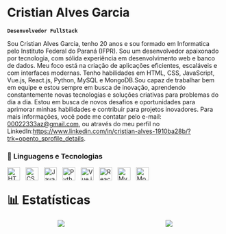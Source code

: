 # Cristian Alves Garcia

**`Desenvolvedor FullStack`**

Sou Cristian Alves Garcia, tenho 20 anos e sou formado em Informatica pelo Instituto Federal do Paraná (IFPR). Sou um desenvolvedor apaixonado por tecnologia, com sólida experiência em desenvolvimento web e banco de dados. Meu foco está na criação de aplicações eficientes, escaláveis e com interfaces modernas. Tenho habilidades em HTML, CSS, JavaScript, Vue.js, React.js, Python, MySQL e MongoDB.Sou capaz de trabalhar bem em equipe e estou sempre em busca de inovação, aprendendo constantemente novas tecnologias e soluções criativas para problemas do dia a dia. Estou em busca de novos desafios e oportunidades para aprimorar minhas habilidades e contribuir para projetos inovadores. Para mais informações, você pode me contatar pelo e-mail: 00022333az@gmail.com, ou através do meu perfil no LinkedIn:https://www.linkedin.com/in/cristian-alves-1910ba28b/?trk=opento_sprofile_details.


### 🤖 Linguagens e Tecnologias

<img align="left" alt="HTML" title="HTML" width="30px" style="padding-right: 10px;" src= "https://cdn.jsdelivr.net/gh/devicons/devicon@latest/icons/html5/html5-original.svg" />

<img align="left" alt="CSS" title="CSS" width="30px" style="padding-right: 10px;" src="https://cdn.jsdelivr.net/gh/devicons/devicon@latest/icons/css3/css3-original.svg" />

<img align="left" alt="JavaScript" title="JavaScript" width="30px" style="padding-right: 10px;" src="https://cdn.jsdelivr.net/gh/devicons/devicon@latest/icons/javascript/javascript-original.svg" />

<img align="left" alt="Python" title="Python" width="30px" style="padding-right: 10px;" src="https://cdn.jsdelivr.net/gh/devicons/devicon@latest/icons/python/python-original.svg" />

<img align="left" alt="Vue.js" title="Vue.js" width="30px" style="padding-right: 10px;" src="https://cdn.jsdelivr.net/gh/devicons/devicon@latest/icons/vuejs/vuejs-original.svg" />

<img align="left" alt="React.js" title="React.js" width="30px" style="padding-right: 10px;" src="https://cdn.jsdelivr.net/gh/devicons/devicon@latest/icons/react/react-original.svg" />

<img align="left" alt="MySQL" title="MySQL" width="30px" style="padding-right: 10px;" src="https://cdn.jsdelivr.net/gh/devicons/devicon@latest/icons/mysql/mysql-original.svg" />

<img align="left" alt="MongoDB" title="MongoDB" width="30px" style="padding-right: 10px;" src="https://cdn.jsdelivr.net/gh/devicons/devicon@latest/icons/mongodb/mongodb-original.svg" />

 <br>
 
# 📊 Estatísticas

<div style="display: flex; justify-content: space-around;">
  <img src="https://github-readme-stats.vercel.app/api?username=Cristian-Alves-Garcia&show_icons=true&count_private=true&hide=prs&hide_title=true&theme=radical" />
  <img src="https://github-readme-stats.vercel.app/api/top-langs/?username=Cristian-Alves-Garcia&layout=compact&theme=radical" />
</div>

